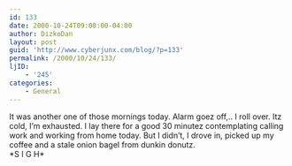 ```yaml
---
id: 133
date: 2000-10-24T09:08:00-04:00
author: DizkoDan
layout: post
guid: 'http://www.cyberjunx.com/blog/?p=133'
permalink: /2000/10/24/133/
ljID:
    - '245'
categories:
    - General
---
```


It was another one of those mornings today. Alarm goez off,.. I roll over. Itz cold, I’m exhausted. I lay there for a good 30 minutez contemplating calling work and working from home today. But I didn’t, I drove in, picked up my coffee and a stale onion bagel from dunkin donutz.  
\*S I G H\*